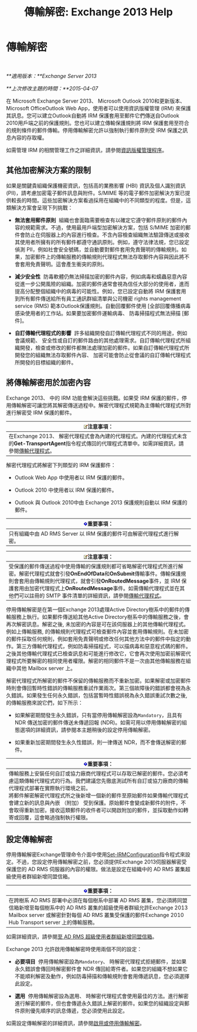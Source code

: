 ﻿---
title: '傳輸解密: Exchange 2013 Help'
TOCTitle: 傳輸解密
ms:assetid: 4267c46d-f488-404d-a5cb-51f9127461c0
ms:mtpsurl: https://technet.microsoft.com/zh-tw/library/Dd638122(v=EXCHG.150)
ms:contentKeyID: 50473114
ms.date: 05/21/2018
mtps_version: v=EXCHG.150
ms.translationtype: MT
---

# 傳輸解密

 

_**適用版本：**Exchange Server 2013_

_**上次修改主題的時間：**2015-04-07_

在 Microsoft Exchange Server 2013、 Microsoft Outlook 2010和更新版本、 Microsoft OfficeOutlook Web App，使用者可以使用資訊版權管理 (IRM) 來保護其訊息。您可以建立Outlook自動將 IRM 保護套用至郵件它們傳送自Outlook 2010用戶端之前的保護規則。您也可以建立傳輸保護規則將 IRM 保護套用至符合的規則條件的郵件傳輸。停用傳輸解密允許以強制執行郵件原則受 IRM 保護之訊息內容的存取權。

如需管理 IRM 的相關管理工作之詳細資訊，請參閱[資訊版權管理程序](information-rights-management-procedures-exchange-2013-help.md)。

## 其他加密解決方案的限制

如果是關鍵貴組織保護機密資訊，包括高的業務影響 (HBI) 資訊及個人識別資訊 (PII)，請考慮加密電子郵件訊息與附件。S/MIME 等的電子郵件加密解決方案已提供較長的時間。這些加密解決方案看過採用在組織中的不同類型的程度。但是，這類解決方案會呈現下列挑戰：

  - **無法套用郵件原則**  組織也會面臨需要檢查有以確定它遵守郵件原則的郵件內容的規範需求。不過，使用最用戶端型加密解決方案，包括 S/MIME 加密的郵件會防止在伺服器上的內容進行檢查。不含內容檢查組織無法驗證傳送或接收其使用者所擁有的所有郵件都遵守通訊原則。例如，遵守法律法規，您已設定偵測 PII，例如社會安全號碼，並自動要對郵件套用免責聲明的傳輸規則。如果，加密郵件上的傳輸服務的傳輸規則代理程式無法存取郵件內容與因此將不會套用免責聲明。這會產生衝突的原則。

  - **減少安全性**  防毒軟體仍無法掃描加密的郵件內容，例如病毒和蠕蟲惡意內容從進一步公開風險的組織。加密的郵件通常會視為信任大部分的使用者，進而提高分配整個組織中的病毒的可能性。例如，您已設定自動將 IRM 保護套用到所有郵件傳送給所有員工通訊群組清單與公司機密 rights management service (RMS) 範本Outlook保護規則。自動回覆郵件使用 \[全部回覆傳播病毒感染使用者的工作站。如果要加密郵件運輸病毒、 防毒掃描程式無法掃描 \[郵件\]。

  - **自訂傳輸代理程式的影響**  許多組織開發自訂傳輸代理程式不同的用途，例如會議規範、 安全性或自訂的郵件路由的其他處理需求。自訂傳輸代理程式所組織開發，檢查或修改的郵件都無法處理加密的郵件。如果自訂傳輸代理程式所開發您的組織無法存取郵件內容、 加密可能會防止從會議的自訂傳輸代理程式所開發的目標組織的郵件。

## 將傳輸解密用於加密內容

Exchange 2013、 中的 IRM 功能會解決這些挑戰。如果受 IRM 保護的郵件，停用傳輸解密可讓您將其解密傳送過程中。解密代理程式規範為主傳輸代理程式所對進行解密受 IRM 保護的郵件。

<table>
<thead>
<tr class="header">
<th><img src="images/Bb124558.note(EXCHG.150).gif" title="注意事項" alt="注意事項" />注意事項：</th>
</tr>
</thead>
<tbody>
<tr class="odd">
<td>在Exchange 2013、 解密代理程式會為內建的代理程式。內建的代理程式未含的<strong>Get-TransportAgent</strong>指令程式傳回的代理程式清單中。如需詳細資訊，請參閱<a href="transport-agents-exchange-2013-help.md">傳輸代理程式</a>。</td>
</tr>
</tbody>
</table>


解密代理程式將解密下列類型的 IRM 保護郵件：

  - Outlook Web App 中使用者以 IRM 保護的郵件。

  - Outlook 2010 中使用者以 IRM 保護的郵件。

  - Outlook 與 Outlook 2010中由 Exchange 2013 保護規則自動以 IRM 保護的郵件。

<table>
<thead>
<tr class="header">
<th><img src="images/Bb124558.important(EXCHG.150).gif" title="重要事項" alt="重要事項" />重要事項：</th>
</tr>
</thead>
<tbody>
<tr class="odd">
<td>只有組織中由 AD RMS Server 以 IRM 保護的郵件可由解密代理程式進行解密。</td>
</tr>
</tbody>
</table>


<table>
<thead>
<tr class="header">
<th><img src="images/Bb124558.note(EXCHG.150).gif" title="注意事項" alt="注意事項" />注意事項：</th>
</tr>
</thead>
<tbody>
<tr class="odd">
<td>受保護的郵件傳送過程中使用傳輸的保護規則都可省略解密代理程式所進行解密。解密代理程式就會引發<strong>OnEndOfData</strong>和<strong>OnSubmit</strong>傳輸事件。傳輸保護規則會套用由傳輸規則代理程式，就會引發<strong>OnRoutedMessage</strong>事件，並 IRM 保護套用由加密代理程式上<strong>OnRoutedMessage</strong>事件。如需傳輸代理程式並在其他們可以註冊的 SMTP 事件清單的詳細資訊，請參閱<a href="transport-agents-exchange-2013-help.md">傳輸代理程式</a>。</td>
</tr>
</tbody>
</table>


停用傳輸解密是在第一個Exchange 2013處理Active Directory樹系中的郵件的傳輸服務上執行。如果郵件傳送給其他Active Directory樹系中的傳輸服務之後，會再次解密訊息。解密之後, 未加密的內容是可在該伺服器上的其他傳輸代理程式。例如上傳輸服務, 的傳輸規則代理程式可檢查郵件內容並套用傳輸規則。在未加密的郵件採取任何規則，例如套用免責聲明或修改任何其他方法中的郵件中指定的動作。第三方傳輸代理程式，例如防毒掃描程式，可以描病毒和惡意程式碼的郵件。之後其他傳輸代理程式已檢查訊息和可能進行修改它，它會再次使用加密前解密代理程式所要解密的相同使用者權限。解密的相同郵件不是一次由其他傳輸服務在組織中其他 Mailbox server 上。

解密代理程式所解密的郵件不保留的傳輸服務而不重新加密。如果解密或加密郵件時則會傳回暫時性錯誤的傳輸服務重試作業兩次。第三個故障後的錯誤都會視為永久錯誤。如果發生任何永久錯誤，包括當暫時性錯誤視為永久錯誤重試次數之後, 的傳輸服務來說它們，如下所示：

  - 如果解密期間發生永久錯誤，只有當停用傳輸解密設為`Mandatory`，且具有 NDR 傳送加密的郵件傳送未傳遞回報 (NDR)。如需可用以停用傳輸解密的組態選項的詳細資訊，請參閱本主題稍後的設定停用傳輸解密。

  - 如果重新加密期間發生永久性錯誤，則一律傳送 NDR，而不會傳送解密的郵件。

<table>
<thead>
<tr class="header">
<th><img src="images/Bb124558.important(EXCHG.150).gif" title="重要事項" alt="重要事項" />重要事項：</th>
</tr>
</thead>
<tbody>
<tr class="odd">
<td>傳輸服務上安裝任何自訂或協力廠商代理程式可以存取已解密的郵件。您必須考慮這類傳輸代理程式的行為。我們建議您先徹底測試所有自訂或協力廠商的傳輸代理程式部署在實際執行環境之前。<br />
將郵件解密解密代理程式所之後新增一個新的郵件至原始郵件如果傳輸代理程式會建立新的訊息與內嵌 （附加） 受到保護。原始郵件會變成新郵件的附件，不會取得重新加密。接收這類郵件的收件者可以開啟附加的郵件，並採取動作如轉寄或回覆，這會略過強制執行權限。</td>
</tr>
</tbody>
</table>


## 設定傳輸解密

停用傳輸解密Exchange管理命令介面中使用[Set-IRMConfiguration](https://technet.microsoft.com/zh-tw/library/dd979792\(v=exchg.150\))指令程式來設定。不過，您設定停用傳輸解密之前，您必須提供Exchange 2013伺服器解密受保護您的 AD RMS 伺服器的內容的權限。做法是設定在組織中的 AD RMS 叢集超級使用者群組新增同盟信箱。

<table>
<thead>
<tr class="header">
<th><img src="images/Bb124558.important(EXCHG.150).gif" title="重要事項" alt="重要事項" />重要事項：</th>
</tr>
</thead>
<tbody>
<tr class="odd">
<td>在跨樹系 AD RMS 部署中必須在每個樹系中部署 AD RMS 叢集，您必須將同盟信箱新增至每個樹系中的 AD RMS 叢集的超級使用者群組允許Exchange 2013 Mailbox server 或解密針對每個 AD RMS 叢集受保護的郵件Exchange 2010 Hub Transport server 上的傳輸服務。</td>
</tr>
</tbody>
</table>


如需詳細資訊，請參閱[至 AD RMS 超級使用者群組新增同盟信箱](add-the-federation-mailbox-to-the-ad-rms-super-users-group-exchange-2013-help.md)。

Exchange 2013 允許啟用傳輸解密時使用兩個不同的設定：

  - **必要項目**  停用傳輸解密設為`Mandatory`、 時解密代理程式拒絕郵件，並如果永久錯誤會傳回時解密郵件會 NDR 傳回給寄件者。如果您的組織不想如果它不能順利解密及動作，例如防毒掃描和傳輸規則會套用傳遞訊息，您必須選擇此設定。

  - **選用**  停用傳輸解密設為選用、 時解密代理程式會使用最佳的方法。進行解密進行解密的郵件，但也會傳遞永久錯誤上解密的郵件。如果您的組織設定與郵件原則優先順序的訊息傳遞，您必須使用此設定。

如需設定傳輸解密的詳細資訊，請參閱[啟用或停用傳輸解密](enable-or-disable-transport-decryption-exchange-2013-help.md)。

